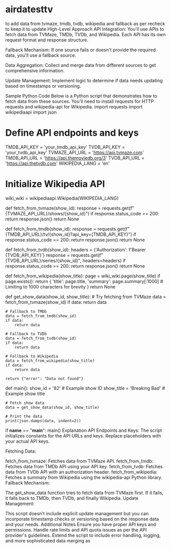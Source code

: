 # airdatesttv
to add data from tvmaze, tmdb, tvdb, wikipedia and fallback as per recheck to keep it to update
High-Level Approach
API Integration: You'll use APIs to fetch data from TVMaze, TMDb, TVDb, and Wikipedia. Each API has its own request format and response structure.

Fallback Mechanism: If one source fails or doesn't provide the required data, you'll use a fallback source.

Data Aggregation: Collect and merge data from different sources to get comprehensive information.

Update Management: Implement logic to determine if data needs updating based on timestamps or versioning.

Sample Python Code
Below is a Python script that demonstrates how to fetch data from these sources. You'll need to install requests for HTTP requests and wikipedia-api for Wikipedia.
import requests
import wikipediaapi
import json

# Define API endpoints and keys
TMDB_API_KEY = 'your_tmdb_api_key'
TVDB_API_KEY = 'your_tvdb_api_key'
TVMAZE_API_URL = 'https://api.tvmaze.com'
TMDB_API_URL = 'https://api.themoviedb.org/3'
TVDB_API_URL = 'https://api.thetvdb.com'
WIKIPEDIA_LANG = 'en'

# Initialize Wikipedia API
wiki_wiki = wikipediaapi.Wikipedia(WIKIPEDIA_LANG)

def fetch_from_tvmaze(show_id):
    response = requests.get(f"{TVMAZE_API_URL}/shows/{show_id}")
    if response.status_code == 200:
        return response.json()
    return None

def fetch_from_tmdb(show_id):
    response = requests.get(f"{TMDB_API_URL}/tv/{show_id}?api_key={TMDB_API_KEY}")
    if response.status_code == 200:
        return response.json()
    return None

def fetch_from_tvdb(show_id):
    headers = {'Authorization': f'Bearer {TVDB_API_KEY}'}
    response = requests.get(f"{TVDB_API_URL}/series/{show_id}", headers=headers)
    if response.status_code == 200:
        return response.json()
    return None

def fetch_from_wikipedia(show_title):
    page = wiki_wiki.page(show_title)
    if page.exists():
        return {
            'title': page.title,
            'summary': page.summary[:1000]  # Limiting to 1000 characters for brevity
        }
    return None

def get_show_data(show_id, show_title):
    # Try fetching from TVMaze
    data = fetch_from_tvmaze(show_id)
    if data:
        return data

    # Fallback to TMDb
    data = fetch_from_tmdb(show_id)
    if data:
        return data

    # Fallback to TVDb
    data = fetch_from_tvdb(show_id)
    if data:
        return data

    # Fallback to Wikipedia
    data = fetch_from_wikipedia(show_title)
    if data:
        return data

    return {"error": "Data not found"}

def main():
    show_id = '82'  # Example show ID
    show_title = 'Breaking Bad'  # Example show title

    # Fetch show data
    data = get_show_data(show_id, show_title)
    
    # Print the data
    print(json.dumps(data, indent=2))

if __name__ == "__main__":
    main()
Explanation
API Endpoints and Keys: The script initializes constants for the API URLs and keys. Replace placeholders with your actual API keys.

Fetching Data:

fetch_from_tvmaze: Fetches data from TVMaze API.
fetch_from_tmdb: Fetches data from TMDb API using your API key.
fetch_from_tvdb: Fetches data from TVDb API with an authorization header.
fetch_from_wikipedia: Fetches a summary from Wikipedia using the wikipedia-api Python library.
Fallback Mechanism:

The get_show_data function tries to fetch data from TVMaze first. If it fails, it falls back to TMDb, then TVDb, and finally Wikipedia.
Update Management:

This script doesn't include explicit update management but you can incorporate timestamp checks or versioning based on the response data and your needs.
Additional Notes
Ensure you have proper API keys and permissions.
Handle rate limits and API quota issues as per the API provider's guidelines.
Extend the script to include error handling, logging, and more sophisticated data merging as 

